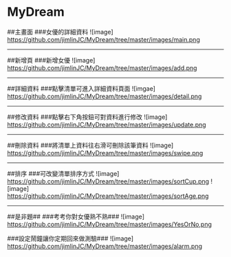 # MyDream
##主畫面
###女優的詳細資料
![image] https://github.com/jimlinJC/MyDream/tree/master/images/main.png
***
##新增頁
###新增女優
![image] https://github.com/jimlinJC/MyDream/tree/master/images/add.png
***
##詳細資料
###點擊清單可進入詳細資料頁面
![imgae] https://github.com/jimlinJC/MyDream/tree/master/images/detail.png
***
##修改資料
###點擊右下角按鈕可對資料進行修改
![image] https://github.com/jimlinJC/MyDream/tree/master/images/update.png
***
##刪除資料
###將清單上資料往右滑可刪除該筆資料
![image] https://github.com/jimlinJC/MyDream/tree/master/images/swipe.png
***
##排序
###可改變清單排序方式
![image] https://github.com/jimlinJC/MyDream/tree/master/images/sortCup.png
![image] https://github.com/jimlinJC/MyDream/tree/master/images/sortAge.png
***
##是非題##
###考考你對女優熟不熟###
![image] https://github.com/jimlinJC/MyDream/tree/master/images/YesOrNo,png

###設定鬧鐘讓你定期回來做測驗###
![image] https://github.com/jimlinJC/MyDream/tree/master/images/alarm.png
